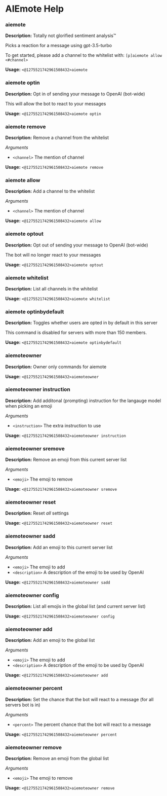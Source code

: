 # AIEmote Help

### aiemote

**Description:** Totally not glorified sentiment analysis™

Picks a reaction for a message using gpt-3.5-turbo

To get started, please add a channel to the whitelist with:
`[p]aiemote allow <#channel>`

**Usage:** `<@1275521742961508432>aiemote`

### aiemote optin

**Description:** Opt in of sending your message to OpenAI (bot-wide)

This will allow the bot to react to your messages

**Usage:** `<@1275521742961508432>aiemote optin`

### aiemote remove

**Description:** Remove a channel from the whitelist

*Arguments*
- `<channel>` The mention of channel

**Usage:** `<@1275521742961508432>aiemote remove`

### aiemote allow

**Description:** Add a channel to the whitelist

*Arguments*
- `<channel>` The mention of channel

**Usage:** `<@1275521742961508432>aiemote allow`

### aiemote optout

**Description:** Opt out of sending your message to OpenAI (bot-wide)

The bot will no longer react to your messages

**Usage:** `<@1275521742961508432>aiemote optout`

### aiemote whitelist

**Description:** List all channels in the whitelist 

**Usage:** `<@1275521742961508432>aiemote whitelist`

### aiemote optinbydefault

**Description:** Toggles whether users are opted in by default in this server

This command is disabled for servers with more than 150 members.

**Usage:** `<@1275521742961508432>aiemote optinbydefault`

### aiemoteowner

**Description:** Owner only commands for aiemote
        

**Usage:** `<@1275521742961508432>aiemoteowner`

### aiemoteowner instruction

**Description:** Add additonal (prompting) instruction for the langauge model when picking an emoji

*Arguments*
- `<instruction>` The extra instruction to use

**Usage:** `<@1275521742961508432>aiemoteowner instruction`

### aiemoteowner sremove

**Description:** Remove an emoji from this current server list

*Arguments*
- `<emoji>` The emoji to remove

**Usage:** `<@1275521742961508432>aiemoteowner sremove`

### aiemoteowner reset

**Description:** Reset *all* settings

**Usage:** `<@1275521742961508432>aiemoteowner reset`

### aiemoteowner sadd

**Description:** Add an emoji to this current server list

*Arguments*
- `<emoji>` The emoji to add
- `<description>` A description of the emoji to be used by OpenAI

**Usage:** `<@1275521742961508432>aiemoteowner sadd`

### aiemoteowner config

**Description:** List all emojis in the global list (and current server list)
        

**Usage:** `<@1275521742961508432>aiemoteowner config`

### aiemoteowner add

**Description:** Add an emoji to the global list

*Arguments*
- `<emoji>` The emoji to add
- `<description>` A description of the emoji to be used by OpenAI

**Usage:** `<@1275521742961508432>aiemoteowner add`

### aiemoteowner percent

**Description:** Set the chance that the bot will react to a message (for all servers bot is in)

*Arguments*
- `<percent>` The percent chance that the bot will react to a message

**Usage:** `<@1275521742961508432>aiemoteowner percent`

### aiemoteowner remove

**Description:** Remove an emoji from the global list

*Arguments*
- `<emoji>` The emoji to remove

**Usage:** `<@1275521742961508432>aiemoteowner remove`

